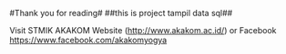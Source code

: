 #Thank you for reading#
##this is project tampil data sql##

Visit STMIK AKAKOM Website (http://www.akakom.ac.id/) or Facebook <https://www.facebook.com/akakomyogya>